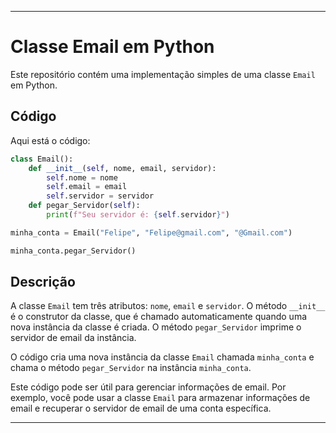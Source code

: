 ---

# Classe Email em Python

Este repositório contém uma implementação simples de uma classe `Email` em Python.

## Código

Aqui está o código:

```python
class Email():
    def __init__(self, nome, email, servidor):
        self.nome = nome
        self.email = email
        self.servidor = servidor
    def pegar_Servidor(self):
        print(f"Seu servidor é: {self.servidor}")

minha_conta = Email("Felipe", "Felipe@gmail.com", "@Gmail.com")

minha_conta.pegar_Servidor()
```

## Descrição

A classe `Email` tem três atributos: `nome`, `email` e `servidor`. O método `__init__` é o construtor da classe, que é chamado automaticamente quando uma nova instância da classe é criada. O método `pegar_Servidor` imprime o servidor de email da instância.

O código cria uma nova instância da classe `Email` chamada `minha_conta` e chama o método `pegar_Servidor` na instância `minha_conta`.

Este código pode ser útil para gerenciar informações de email. Por exemplo, você pode usar a classe `Email` para armazenar informações de email e recuperar o servidor de email de uma conta específica.

---